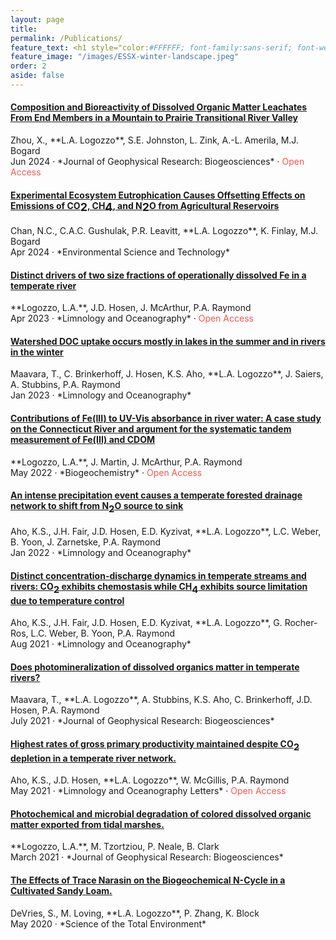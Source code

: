 ```yaml
---
layout: page
title: 
permalink: /Publications/
feature_text: <h1 style="color:#FFFFFF; font-family:sans-serif; font-weight:normal"> Publications </h1>
feature_image: "/images/ESSX-winter-landscape.jpeg"
order: 2
aside: false
---
```


<h4> <a href="https://doi.org/10.1029/2023JG007831" target="_blank"> Composition and Bioreactivity of Dissolved Organic Matter Leachates From End Members in a Mountain to Prairie Transitional River Valley </a> </h4>
Zhou, X., **L.A. Logozzo**, S.E. Johnston, L. Zink, A.-L. Amerila, M.J. Bogard <br>
Jun 2024 &middot; *Journal of Geophysical Research: Biogeosciences* &middot; <font style ="color:#F9564F"> Open Access </font>

<h4> <a href="https://doi.org/10.1021/acs.est.3c07520" target="_blank"> Experimental Ecosystem Eutrophication Causes Offsetting Effects on Emissions of CO<sub><font size = 4>2</font></sub>, CH<sub><font size = 4>4</font></sub>, and N<sub><font size = 4>2</font></sub>O from Agricultural Reservoirs </a> </h4>
Chan, N.C., C.A.C. Gushulak, P.R. Leavitt, **L.A. Logozzo**, K. Finlay, M.J. Bogard <br>
Apr 2024 &middot; *Environmental Science and Technology*

<h4> <a href="https://doi.org/10.1002/lno.12338" target="_blank"> Distinct drivers of two size fractions of operationally dissolved Fe in a temperate river </a> </h4>
**Logozzo, L.A.**, J.D. Hosen, J. McArthur, P.A. Raymond <br>
Apr 2023 &middot; *Limnology and Oceanography* &middot; <font style ="color:#F9564F"> Open Access </font>

<h4> <a href="https://onlinelibrary.wiley.com/share/author/CRSQVWIFP5K6RPGSKHSW?target=10.1002/lno.12306" target="_blank"> Watershed DOC uptake occurs mostly in lakes in the summer and in rivers in the winter </a> </h4>
Maavara, T., C. Brinkerhoff, J. Hosen, K.S. Aho, **L.A. Logozzo**, J. Saiers, A. Stubbins, P.A. Raymond <br>
Jan 2023 &middot; *Limnology and Oceanography*

<h4> <a href="https://doi.org/10.1007/s10533-022-00937-5" target="_blank_"> Contributions of Fe(III) to UV-Vis absorbance in river water: A case study on the Connecticut River and argument for the systematic tandem measurement of Fe(III) and CDOM </a> </h4>
**Logozzo, L.A.**, J. Martin, J. McArthur, P.A. Raymond <br>
May 2022 &middot; *Biogeochemistry* &middot; <font style ="color:#F9564F"> Open Access </font>

<h4> <a href="https://doi.org/10.1002/lno.12006" target="_blank_"> An intense precipitation event causes a temperate forested drainage network to shift from N<font size=4><sub>2</sub></font>O source to sink </a> </h4>
Aho, K.S., J.H. Fair, J.D. Hosen, E.D. Kyzivat, **L.A. Logozzo**, L.C. Weber, B. Yoon,  J. Zarnetske, P.A. Raymond <br>
Jan 2022 &middot; *Limnology and Oceanography*

<h4> <a href="https://doi.org/10.1002/lno.11906" target="_blank_"> Distinct concentration-discharge dynamics in temperate streams and rivers: CO<font size=4><sub>2</sub></font> exhibits chemostasis while CH<font size=4><sub>4</sub></font> exhibits source limitation due to temperature control </a> </h4>
Aho, K.S., J.H. Fair, J.D. Hosen, E.D. Kyzivat, **L.A. Logozzo**, G. Rocher-Ros, L.C. Weber, B. Yoon, P.A. Raymond <br>
Aug 2021 &middot; *Limnology and Oceanography*

<h4> <a href="https://doi.org/10.1029/2021JG006402" target="_blank"> Does photomineralization of dissolved organics matter in temperate rivers? </a> </h4>
Maavara, T., **L.A. Logozzo**, A. Stubbins, K.S. Aho, C. Brinkerhoff, J.D. Hosen, P.A. Raymond <br>
July 2021 &middot; *Journal of Geophysical Research: Biogeosciences*


<h4> <a href="https://doi.org/10.1002/lol2.10195" target="_blank"> Highest rates of gross primary productivity maintained despite CO<font size=4><sub>2</sub></font> depletion in a temperate river network. </a></h4>
Aho, K.S., J.D. Hosen, **L.A. Logozzo**, W. McGillis, P.A. Raymond <br>
May 2021 &middot; *Limnology and Oceanography Letters* &middot; <font style ="color:#F9564F"> Open Access </font>


<h4> <a href="https://doi.org/10.1029/2020JG005744" target="_blank"> Photochemical and microbial degradation of colored dissolved organic matter exported from tidal marshes. </a></h4>
**Logozzo, L.A.**, M. Tzortziou, P. Neale, B. Clark <br>
March 2021 &middot; *Journal of Geophysical Research: Biogeosciences*


<h4><a href="https://www.sciencedirect.com/science/article/pii/S0048969720305416?via%3Dihub" target="_blank">The Effects of Trace Narasin on the Biogeochemical N-Cycle in a Cultivated Sandy Loam.</a></h4>
DeVries, S., M. Loving,  **L.A. Logozzo**, P. Zhang, K. Block <br>
May 2020 &middot; *Science of the Total Environment*

